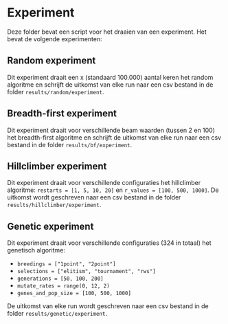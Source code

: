 # Experiment

Deze folder bevat een script voor het draaien van een experiment. Het bevat de volgende experimenten:

## Random experiment

Dit experiment draait een x (standaard 100.000) aantal keren het random algoritme en schrijft de uitkomst van elke run naar een csv bestand in de folder `results/random/experiment`.

## Breadth-first experiment

Dit experiment draait voor verschillende beam waarden (tussen 2 en 100) het breadth-first algoritme en schrijft de uitkomst van elke run naar een csv bestand in de folder `results/bf/experiment`.

## Hillclimber experiment

Dit experiment draait voor verschillende configuraties het hillclimber algoritme: `restarts = [1, 5, 10, 20]` en `r_values = [100, 500, 1000]`. De uitkomst wordt geschreven naar een csv bestand in de folder `results/hillclimber/experiment`.

## Genetic experiment

Dit experiment draait voor verschillende configuraties (324 in totaal) het genetisch algoritme:

- `breedings = ["1point", "2point"]`
- `selections = ["elitism", "tournament", "rws"]`
- `generations = [50, 100, 200]`
- `mutate_rates = range(0, 12, 2)`
- `genes_and_pop_size = [100, 500, 1000]`

De uitkomst van elke run wordt geschreven naar een csv bestand in de folder `results/genetic/experiment`.